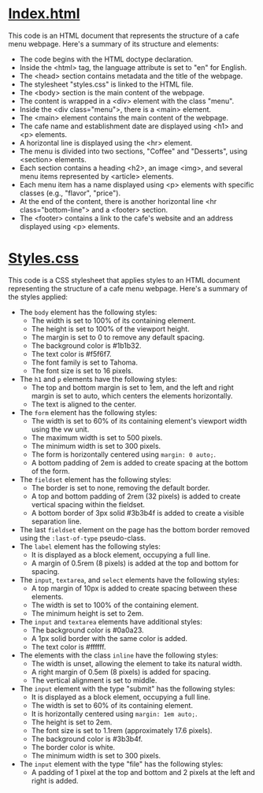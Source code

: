 <h1 style="text-decoration: underline;">Index.html</h1>

This code is an HTML document that represents the structure of a cafe menu webpage. Here's a summary of its structure and elements:

<ul>
  <li>The code begins with the HTML doctype declaration.</li>
  <li>Inside the &lt;html&gt; tag, the language attribute is set to "en" for English.</li>
  <li>The &lt;head&gt; section contains metadata and the title of the webpage.</li>
  <li>The stylesheet "styles.css" is linked to the HTML file.</li>
  <li>The &lt;body&gt; section is the main content of the webpage.</li>
  <li>The content is wrapped in a &lt;div&gt; element with the class "menu".</li>
  <li>Inside the &lt;div class="menu"&gt;, there is a &lt;main&gt; element.</li>
  <li>The &lt;main&gt; element contains the main content of the webpage.</li>
  <li>The cafe name and establishment date are displayed using &lt;h1&gt; and &lt;p&gt; elements.</li>
  <li>A horizontal line is displayed using the &lt;hr&gt; element.</li>
  <li>The menu is divided into two sections, "Coffee" and "Desserts", using &lt;section&gt; elements.</li>
  <li>Each section contains a heading &lt;h2&gt;, an image &lt;img&gt;, and several menu items represented by &lt;article&gt; elements.</li>
  <li>Each menu item has a name displayed using &lt;p&gt; elements with specific classes (e.g., "flavor", "price").</li>
  <li>At the end of the content, there is another horizontal line &lt;hr class="bottom-line"&gt; and a &lt;footer&gt; section.</li>
  <li>The &lt;footer&gt; contains a link to the cafe's website and an address displayed using &lt;p&gt; elements.</li>
</ul>
<h1 style="text-decoration: underline;">Styles.css</h1>

This code is a CSS stylesheet that applies styles to an HTML document representing the structure of a cafe menu webpage. Here's a summary of the styles applied:

<ul>
  <li>The <code>body</code> element has the following styles:
    <ul>
      <li>The width is set to 100% of its containing element.</li>
      <li>The height is set to 100% of the viewport height.</li>
      <li>The margin is set to 0 to remove any default spacing.</li>
      <li>The background color is #1b1b32.</li>
      <li>The text color is #f5f6f7.</li>
      <li>The font family is set to Tahoma.</li>
      <li>The font size is set to 16 pixels.</li>
    </ul>
  </li>
  <li>The <code>h1</code> and <code>p</code> elements have the following styles:
    <ul>
      <li>The top and bottom margin is set to 1em, and the left and right margin is set to auto, which centers the elements horizontally.</li>
      <li>The text is aligned to the center.</li>
    </ul>
  </li>
  <li>The <code>form</code> element has the following styles:
    <ul>
      <li>The width is set to 60% of its containing element's viewport width using the vw unit.</li>
      <li>The maximum width is set to 500 pixels.</li>
      <li>The minimum width is set to 300 pixels.</li>
      <li>The form is horizontally centered using <code>margin: 0 auto;</code>.</li>
      <li>A bottom padding of 2em is added to create spacing at the bottom of the form.</li>
    </ul>
  </li>
  <li>The <code>fieldset</code> element has the following styles:
    <ul>
      <li>The border is set to none, removing the default border.</li>
      <li>A top and bottom padding of 2rem (32 pixels) is added to create vertical spacing within the fieldset.</li>
      <li>A bottom border of 3px solid #3b3b4f is added to create a visible separation line.</li>
    </ul>
  </li>
  <li>The last <code>fieldset</code> element on the page has the bottom border removed using the <code>:last-of-type</code> pseudo-class.</li>
  <li>The <code>label</code> element has the following styles:
    <ul>
      <li>It is displayed as a block element, occupying a full line.</li>
      <li>A margin of 0.5rem (8 pixels) is added at the top and bottom for spacing.</li>
    </ul>
  </li>
  <li>The <code>input</code>, <code>textarea</code>, and <code>select</code> elements have the following styles:
    <ul>
      <li>A top margin of 10px is added to create spacing between these elements.</li>
      <li>The width is set to 100% of the containing element.</li>
      <li>The minimum height is set to 2em.</li>
    </ul>
  </li>
  <li>The <code>input</code> and <code>textarea</code> elements have additional styles:
    <ul>
      <li>The background color is #0a0a23.</li>
      <li>A 1px solid border with the same color is added.</li>
      <li>The text color is #ffffff.</li>
    </ul>
  </li>
  <li>The elements with the class <code>inline</code> have the following styles:
    <ul>
      <li>The width is unset, allowing the element to take its natural width.</li>
      <li>A right margin of 0.5em (8 pixels) is added for spacing.</li>
      <li>The vertical alignment is set to middle.</li>
    </ul>
  </li>
  <li>The <code>input</code> element with the type "submit" has the following styles:
    <ul>
      <li>It is displayed as a block element, occupying a full line.</li>
      <li>The width is set to 60% of its containing element.</li>
      <li>It is horizontally centered using <code>margin: 1em auto;</code>.</li>
      <li>The height is set to 2em.</li>
      <li>The font size is set to 1.1rem (approximately 17.6 pixels).</li>
      <li>The background color is #3b3b4f.</li>
      <li>The border color is white.</li>
      <li>The minimum width is set to 300 pixels.</li>
    </ul>
  </li>
  <li>The <code>input</code> element with the type "file" has the following styles:
    <ul>
      <li>A padding of 1 pixel at the top and bottom and 2 pixels at the left and right is added.</li>
    </ul>
  </li>
</ul>
